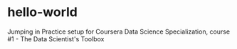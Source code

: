 # hello-world
Jumping in
Practice setup for Coursera Data Science Specialization, course #1 - The Data Scientist's Toolbox
